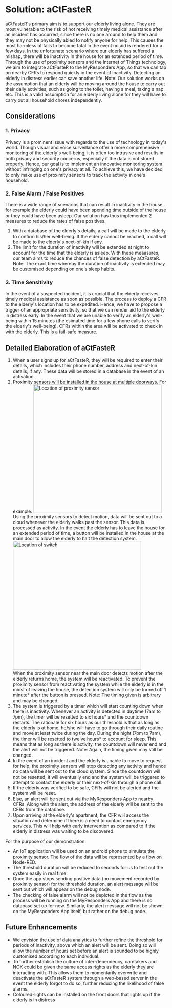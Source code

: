 # Solution: aCtFasteR
aCtFasteR's primary aim is to support our elderly living alone. They are most vulnerable to the risk of not receiving timely medical assistance after an incident has occurred, since there is no one around to help them and they may not be physically abled to notify anyone for help. This causes the most harmless of falls to become fatal in the event no aid is rendered for a few days. In the unfortunate scenario where our elderly has suffered a mishap, there will be inactivity in the house for an extended period of time. Through the use of proximity sensors and the Internet of Things technology, we aim to integrate aCtFasteR to the MyResponders App, so that we can tap on nearby CFRs to respond quickly in the event of inactivity. Detecting an elderly in distress earlier can save another life. 
Note: Our solution works on the assumption that an elderly will be moving around the house to carry out their daily activities, such as going to the toilet, having a meal, taking a nap etc. This is a valid assumption for an elderly living alone for they will have to carry out all household chores independently. 

## Considerations
### 1. Privacy 
Privacy is a prominent issue with regards to the use of technology in today's world. Though visual and voice surveillance offer a more comprehensive monitoring of the elderly's well-being, it is often too intrusive and results in both privacy and security concerns, especially if the data is not stored properly. Hence, our goal is to implement an innovative monitoring system without infringing on one's privacy at all. To achieve this, we have decided to only make use of proximity sensors to track the activity in one's household. 
### 2. False Alarm / False Positives
There is a wide range of scenarios that can result in inactivity in the house, for example the elderly could have been spending time outside of the house or they could have been asleep. Our solution has thus implemented 2 measures to reduce the rates of false positives.
1) With a database of the elderly's details, a call will be made to the elderly to confirm his/her well-being. If the elderly cannot be reached, a call will be made to the elderly's next-of-kin if any.
2) The limit for the duration of inactivity will be extended at night to account for the time that the elderly is asleep. With these meaasures, our team aims to reduce the chances of false detection by aCtFasteR.
Note: The exact time whereby the duration of inactivity is extended may be customised depending on one's sleep habits.
### 3. Time Sensitivity
In the event of a suspected incident, it is crucial that the elderly receives timely medical assistance as soon as possible. The process to deploy a CFR to the elderly's location has to be expedited. Hence, we have to propose a trigger of an appropriate sensitivity, so that we can render aid to the elderly in distress early. In the event that we are unable to verify an elderly's well-being within 15 minutes (the esimated time for a few phone calls to verify the elderly's well-being), CFRs within the area will be activated to check in with the elderly. This is a fail-safe measure.

## Detailed Elaboration of aCtFasteR
1. When a user signs up for aCtFasteR, they will be required to enter their details, which includes their phone number, address and next-of-kin details, if any. These data will be stored in a database in the event of an activation.
2. Proximity sensors will be installed in the house at multiple doorways. For example:
<img src="https://github.com/cheweejia/WeNeedaTeamName-aCtFasteR_SCDFXIBM/blob/master/assets/images/Proximity%20Sensor%20location.jpg" alt="Location of proximity sensor" width="400px" height="400px"></a> </br>
Using the proximity sensors to detect motion, data will be sent out to a cloud whenever the elderly walks past the sensor. This data is processed as activity.  In the event the elderly has to leave the house for an extended period of time, a button will be installed in the house at the main door to allow the elderly to halt the detection system.
<img src="https://github.com/cheweejia/WeNeedaTeamName-aCtFasteR_SCDFXIBM/blob/master/assets/images/Switch%20location.jpg" alt="Location of switch" width="400px" height="400px"></a></br>
When the proximity sensor near the main door detects motion after the elderly returns home, the system will be reactivated. To prevent the proximity sensor from reactivating the system while the elderly is in the midst of leaving the house, the detection system will only be turned off 1 minute* after the button is pressed.
Note: The timing given is arbitrary and may be changed.
3. The system is triggered by a timer which will start counting down when there is inactivity. Whenever an activity is detected in daytime (7am to 7pm), the timer will be resetted to six hours* and the countdown restarts. The rationale for six hours as our threshold is that as long as the elderly is at home, he/she will have to go through their daily routine and move at least twice during the day. During the night (7pm to 7am), the timer will be resetted to twelve hours* to account for sleep. This means that as long as there is activity, the countdown will never end and the alert will not be triggered.
Note: Again, the timing given may still be changed.
4. In the event of an incident and the elderly is unable to move to request for help, the proximity sensors will stop detecting any activity and hence no data will be sent out to the cloud system. Since the countdown will not be resetted, it will eventually end and the system will be triggered to attempt to contact the elderly or their next-of-kin through a phone call.
5. If the elderly was verified to be safe, CFRs will not be alerted and the system will be reset.
6. Else, an alert will be sent out via the MyResponders App to nearby CFRs. Along with the alert, the address of the elderly will be sent to the CFRs from the database.
7. Upon arriving at the elderly's apartment, the CFR will access the situation and determine if there is a need to contact emergency services. This will help with early intervention as compared to if the elderly in distress was waiting to be discovered.

For the purpose of our demonstration:
- An IoT application will be used on an android phone to simulate the proximity sensor. The flow of the data will be represented by a flow on Node-RED. 
- The threshold duration will be reduced to seconds for us to test out the system easily in real time. 
- Once the app stops sending positive data (no movement recorded by proximity sensor) for the threshold duration, an alert message will be sent out which will appear on the debug node. 
- The checking of false alarm will not be depicted in the flow as the process will be running on the MyResponders App and there is no database set up for now. Similarly, the alert message will not be shown on the MyResponders App itself, but rather on the debug node.

## Future Enhancements
- We envision the use of data analytics to further refine the threshold for periods of inactivity, above which an alert will be sent. Doing so will allow the number of hours set before an alert is sounded to be highly customised according to each individual.
- To further establish the culture of inter-dependency, caretakers and NOK could be given the same access rights as the elderly they are interacting with. This allows them to momentarily overwrite and deactivate the aCtFasteR system through a web-based server in the event the elderly forgot to do so, further reducing the likelihood of false alarms. 
- Coloured-lights can be installed on the front doors that lights up if the elderly is in distress
